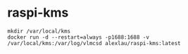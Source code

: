 # raspi-kms
    mkdir /var/local/kms
    docker run -d --restart=always -p1688:1688 -v /var/local/kms:/var/log/vlmcsd alexlau/raspi-kms:latest

